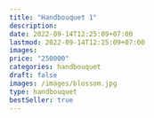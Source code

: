 ```yaml
---
title: "Handbouquet 1"
description: 
date: 2022-09-14T12:25:09+07:00
lastmod: 2022-09-14T12:25:09+07:00
images: 
price: "250000"
categories: handbouquet
draft: false
images: /images/blossom.jpg
type: handbouquet
bestSeller: true
---
```

